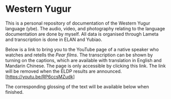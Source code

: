 # Western Yugur
This is a personal repository of documentation of the Western Yugur language (ybe).
The audio, video, and photography relating to the language documentation are done by myself. All data is organised through Lameta and transcription is done in ELAN and Yubiao.

Below is a link to bring you to the YouTube page of a native speaker who watches and retells the _Pear films_. The transcription can be shown by turning on the captions, which are available with translation in English and Mandarin Chinese. The page is only accessible by clicking this link. The link will be removed when the ELDP results are announced.
[https://youtu.be/RP6ccsMZudk]

The corresponding glossing of the text will be available below when finished.
